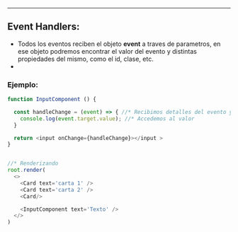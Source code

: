 
---
## Event Handlers:

- Todos los eventos reciben el objeto **event** a traves de parametros, en ese objeto podremos encontrar el valor del evento y distintas propiedades del mismo, como el id, clase, etc.
- 
### Ejemplo:

```javascript
function InputComponent () {

  const handleChange = (event) => { //* Recibimos detalles del evento y el valor a traves de este ojeto
    console.log(event.target.value); //* Accedemos al valor
  }

  return <input onChange={handleChange}></input >
}


//* Renderizando
root.render(
  <>
    <Card text='carta 1' />
    <Card text='carta 2' />
    <Card/>

    <InputComponent text='Texto' />
  </>
)
```


